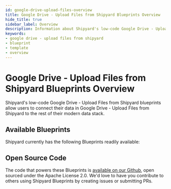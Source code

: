 ```yaml
---
id: google-drive-upload-files-overview
title: Google Drive - Upload Files from Shipyard Blueprints Overview
hide_title: true
sidebar_label: Overview
description: Information about Shipyard's low-code Google Drive - Upload Files from Shipyard templates.
keywords:
- google drive - upload files from shipyard
- blueprint
- template
- overview
---
```


# Google Drive - Upload Files from Shipyard Blueprints Overview

Shipyard's low-code Google Drive - Upload Files from Shipyard blueprints allow users to connect their data in Google Drive - Upload Files from Shipyard to the rest of their modern data stack.

## Available Blueprints
Shipyard currently has the following Blueprints readily available: 

## Open Source Code
The code that powers these Blueprints is [available on our Github](None), open sourced under the Apache License 2.0. We'd love to have you contribute to others using Shipyard Blueprints by creating issues or submitting PRs.
